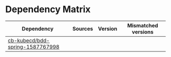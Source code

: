 # Dependency Matrix

Dependency | Sources | Version | Mismatched versions
---------- | ------- | ------- | -------------------
[cb-kubecd/bdd-spring-1587767998](https://github.com/cb-kubecd/bdd-spring-1587767998.git) |  | []() | 
